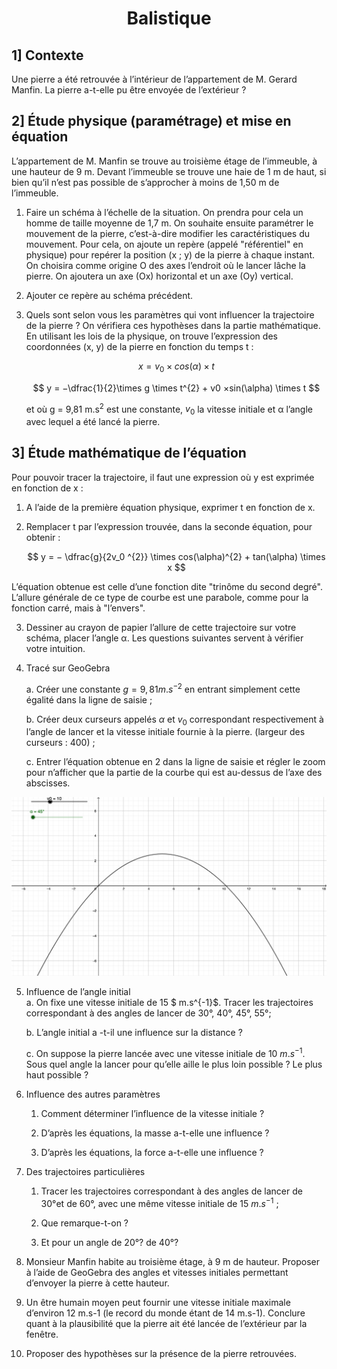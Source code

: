 # <div align="center">Balistique</div>

## 1] Contexte

Une pierre a été retrouvée à l’intérieur de l’appartement de M. Gerard Manfin. La pierre a-t-elle pu être envoyée de l’extérieur ?  

## 2] Étude physique (paramétrage) et mise en équation

L’appartement de M. Manfin se trouve au troisième étage de l’immeuble, à une hauteur de 9 m.  Devant l’immeuble se trouve une haie de 1 m de haut, si bien qu’il n’est pas possible de s’approcher  à moins de 1,50 m de l’immeuble.  

1. Faire un schéma à l’échelle de la situation. On prendra pour cela un homme de taille moyenne  de 1,7 m.  On souhaite ensuite paramétrer le mouvement de la pierre, c’est-à-dire modifier les caractéristiques du mouvement. Pour cela, on ajoute un repère (appelé "référentiel" en physique) pour  repérer la position (x ; y) de la pierre à chaque instant. On choisira comme origine O des axes l’endroit où le lancer lâche la pierre. On ajoutera un axe (Ox) horizontal et un axe (Oy) vertical.  

2. Ajouter ce repère au schéma précédent.  

3. Quels sont selon vous les paramètres qui vont influencer la trajectoire de la pierre ?  On vérifiera  ces hypothèses dans la partie mathématique.  En utilisant les lois de la physique, on trouve l’expression des coordonnées (x, y) de la pierre  en fonction du temps t :  
   
   $$x = v_0 \times cos(\alpha) \times t $$
   
   $$ y = −\dfrac{1}{2}\times g \times t^{2} + v0 ×sin(\alpha) \times t $$
   
   et où g = 9,81 m.s<sup>2</sup> est une constante, $v_0$ la vitesse initiale et α l’angle avec lequel a été lancé la pierre.  

## 3] Étude mathématique de l’équation

   Pour pouvoir tracer la trajectoire, il faut une expression où y est exprimée en fonction de x :  

1. A l’aide de la première équation physique, exprimer t en fonction de x.  

2. Remplacer t par l’expression trouvée, dans la seconde équation, pour obtenir :  
   
   $$ y = − \dfrac{g}{2v_0 ^{2}} \times cos(\alpha)^{2} + tan(\alpha) \times x
   $$

L’équation obtenue est celle d’une fonction dite "trinôme du second degré". L’allure générale de ce type de courbe est une parabole, comme pour la fonction carré, mais à "l’envers".  

3. Dessiner au crayon de papier l’allure de cette trajectoire sur votre schéma, placer l’angle α. Les questions suivantes servent à vérifier votre intuition.  

4. Tracé sur GeoGebra  
   
      a. Créer une constante $g = 9,81 m.s^{-2}$ en entrant simplement cette égalité dans la ligne de saisie ;  
   
      b. Créer deux curseurs appelés $\alpha$ et $v_0$ correspondant respectivement à l’angle de lancer et la vitesse initiale fournie à la pierre. (largeur des curseurs : 400) ;  
   
      c. Entrer l’équation obtenue en 2 dans la ligne de saisie et régler le zoom pour n’afficher que la partie de la courbe qui est au-dessus de l’axe des abscisses.  

![logo](meca_SL.png "graphique")

5. Influence de l’angle initial  
       a. On fixe une vitesse initiale de 15 $ m.s^{-1}$. Tracer les trajectoires correspondant à des angles de lancer de 30°, 40°, 45°, 55°;  
   
      b.  L’angle initial a -t-il une influence sur la distance ?  
   
      c. On suppose la pierre lancée avec une vitesse initiale de 10 $m.s^{-1}$. Sous quel angle la lancer pour qu’elle aille le plus loin possible ? Le plus haut possible ?  

6. Influence des autres paramètres  
   1. Comment déterminer l’influence de la vitesse initiale ?  
   
   2. D’après les équations, la masse a-t-elle une influence ?  
   
   3. D’après les équations, la force a-t-elle une influence ?  

7. Des trajectoires particulières  
   
   1. Tracer les trajectoires correspondant à des angles de lancer de 30°et de 60°, avec une même vitesse initiale de 15 $m.s^{-1}$ ;  
   
   2. Que remarque-t-on ?  
   
   3. Et pour un angle de 20°? de 40°?  

8. Monsieur Manfin habite au troisième étage, à 9 m de hauteur. Proposer à l’aide de GeoGebra des angles et vitesses initiales permettant d’envoyer la pierre à cette hauteur.  

9. Un être humain moyen peut fournir une vitesse initiale maximale d’environ 12 m.s-1 (le record du monde étant de 14 m.s-1). Conclure quant à la plausibilité que la pierre ait été lancée de l’extérieur par la fenêtre.  

10.  Proposer des hypothèses sur la présence de la pierre retrouvées.
